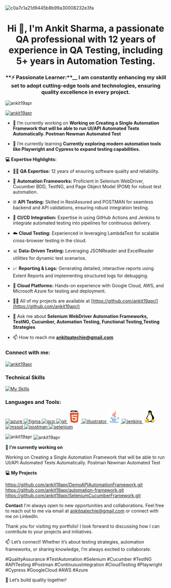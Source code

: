 ![c0a7c1a21d9445b8b99a30008232e3fa](https://github.com/user-attachments/assets/f484f767-891a-46bf-b59a-6d8ae3c00fb2)


<h1 align="center">Hi 👋, I'm Ankit Sharma, a passionate QA professional with 12 years of experience in QA Testing, including 5+ years in Automation Testing.</h1>
<h3 align="center">**⚡ Passionate Learner:**__ I am constantly enhancing my skill set to adopt cutting-edge tools and technologies, ensuring quality excellence in every project.</h3>

<p align="left"> <img src="https://komarev.com/ghpvc/?username=ankit19apr&label=Profile%20views&color=0e75b6&style=flat" alt="ankit19apr" /> </p>

<p align="left"> <a href="https://github.com/ryo-ma/github-profile-trophy"><img src="https://github-profile-trophy.vercel.app/?username=ankit19apr" alt="ankit19apr" /></a> </p>

- 🔭 I’m currently working on **Working on Creating a Single Automation Framework that will be able to run UI/API Automated Tests Automatically. Postman Newman Automated Test**

- 🌱 I’m currently learning **Currently exploring modern automation tools like Playwright and Cypress to expand testing capabilities.**

**💻 Expertise Highlights:**

- 🕵️‍♂️ **QA Expertise:** 12 years of ensuring software quality and reliability.

- 🤖 **Automation Frameworks:** Proficient in Selenium WebDriver, Cucumber BDD, TestNG, and Page Object Model (POM) for robust test automation.

- 🌐 **API Testing:** Skilled in RestAssured and POSTMAN for seamless backend and API validations, ensuring robust integration testing.

- 🔄 **CI/CD Integration:** Expertise in using GitHub Actions and Jenkins to integrate automated testing into pipelines for continuous delivery.

- ☁️ **Cloud Testing:** Experienced in leveraging LambdaTest for scalable cross-browser testing in the cloud.

- 📊 **Data-Driven Testing:** Leveraging JSONReader and ExcelReader utilities for dynamic test scenarios.

- 📈 **Reporting & Logs:** Generating detailed, interactive reports using Extent Reports and implementing structured logs for debugging.

- 🚀 **Cloud Platforms:** Hands-on experience with Google Cloud, AWS, and Microsoft Azure for testing and deployment.




- 👨‍💻 All of my projects are available at [https://github.com/ankit19apr/](https://github.com/ankit19apr/)

- 💬 Ask me about **Selenium WebDriver Automation Frameworks, TestNG, Cucumber, Automation Testing, Functional Testing,Testing Strategies**

- 📫 How to reach me **ankitqatechie@gmail.com**

<h3 align="left">Connect with me:</h3>
<p align="left">
<a href="https://linkedin.com/in/ankit19apr" target="blank"><img align="center" src="https://raw.githubusercontent.com/rahuldkjain/github-profile-readme-generator/master/src/images/icons/Social/linked-in-alt.svg" alt="ankit19apr" height="30" width="40" /></a>
</p>

<h3 align="left">Technical Skills</h3>

[![My Skills](https://skillicons.dev/icons?i=java,selenium,github,eclipse,gherkin,idea,html,jenkins,ai,maven,postman,gcp,sql)](https://skillicons.dev)

<h3 align="left">Languages and Tools:</h3>
<p align="left"> <a href="https://azure.microsoft.com/en-in/" target="_blank" rel="noreferrer"> <img src="https://www.vectorlogo.zone/logos/microsoft_azure/microsoft_azure-icon.svg" alt="azure" width="40" height="40"/> </a> <a href="https://www.figma.com/" target="_blank" rel="noreferrer"> <img src="https://www.vectorlogo.zone/logos/figma/figma-icon.svg" alt="figma" width="40" height="40"/> </a> <a href="https://cloud.google.com" target="_blank" rel="noreferrer"> <img src="https://www.vectorlogo.zone/logos/google_cloud/google_cloud-icon.svg" alt="gcp" width="40" height="40"/> </a> <a href="https://git-scm.com/" target="_blank" rel="noreferrer"> <img src="https://www.vectorlogo.zone/logos/git-scm/git-scm-icon.svg" alt="git" width="40" height="40"/> </a> <a href="https://www.w3.org/html/" target="_blank" rel="noreferrer"> <img src="https://raw.githubusercontent.com/devicons/devicon/master/icons/html5/html5-original-wordmark.svg" alt="html5" width="40" height="40"/> </a> <a href="https://www.adobe.com/in/products/illustrator.html" target="_blank" rel="noreferrer"> <img src="https://www.vectorlogo.zone/logos/adobe_illustrator/adobe_illustrator-icon.svg" alt="illustrator" width="40" height="40"/> </a> <a href="https://www.java.com" target="_blank" rel="noreferrer"> <img src="https://raw.githubusercontent.com/devicons/devicon/master/icons/java/java-original.svg" alt="java" width="40" height="40"/> </a> <a href="https://www.jenkins.io" target="_blank" rel="noreferrer"> <img src="https://www.vectorlogo.zone/logos/jenkins/jenkins-icon.svg" alt="jenkins" width="40" height="40"/> </a> <a href="https://www.linux.org/" target="_blank" rel="noreferrer"> <img src="https://raw.githubusercontent.com/devicons/devicon/master/icons/linux/linux-original.svg" alt="linux" width="40" height="40"/> </a> <a href="https://www.microsoft.com/en-us/sql-server" target="_blank" rel="noreferrer"> <img src="https://www.svgrepo.com/show/303229/microsoft-sql-server-logo.svg" alt="mssql" width="40" height="40"/> </a> <a href="https://postman.com" target="_blank" rel="noreferrer"> <img src="https://www.vectorlogo.zone/logos/getpostman/getpostman-icon.svg" alt="postman" width="40" height="40"/> </a> <a href="https://www.selenium.dev" target="_blank" rel="noreferrer"> <img src="https://raw.githubusercontent.com/detain/svg-logos/780f25886640cef088af994181646db2f6b1a3f8/svg/selenium-logo.svg" alt="selenium" width="40" height="40"/> </a> </p>

<p><img align="left" src="https://github-readme-stats.vercel.app/api/top-langs?username=ankit19apr&show_icons=true&locale=en&layout=compact" alt="ankit19apr" /></p>

<p>&nbsp;<img align="center" src="https://github-readme-stats.vercel.app/api?username=ankit19apr&show_icons=true&locale=en" alt="ankit19apr" /></p>

**🔭 I'm currently working on**

Working on Creating a Single Automation Framework that will be able to run UI/API Automated Tests Automatically.
Postman Newman Automated Test

**💻 My Projects**

https://github.com/ankit19apr/DemoAPIAutomationFramework.git
https://github.com/ankit19apr/automation-framework.git
https://github.com/ankit19apr/SeleniumCucumberFramework.git

**Contact**
I'm always open to new opportunities and collaborations. Feel free to reach out to me via email at ankitqatechie@gmail.com or connect with me on LinkedIn.

Thank you for visiting my portfolio! I look forward to discussing how I can contribute to your projects and initiatives.

📫 Let’s connect! Whether it’s about testing strategies, automation frameworks, or sharing knowledge, I’m always excited to collaborate.

#QualityAssurance #TestAutomation #Selenium #Cucumber #TestNG #APITesting #Postman #ContinuousIntegration #CloudTesting #Playwright #Cypress #GoogleCloud #AWS #Azure

🎯 Let’s build quality together!
